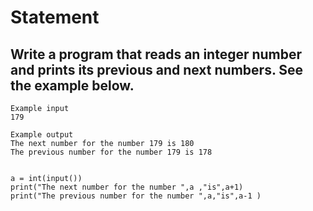 # Statement
## Write a program that reads an integer number and prints its previous and next numbers. See the example below.

```
Example input
179

Example output
The next number for the number 179 is 180
The previous number for the number 179 is 178


```




```
a = int(input())
print("The next number for the number ",a ,"is",a+1)
print("The previous number for the number ",a,"is",a-1 )
```
